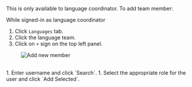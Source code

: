 This is only available to language coordinator. To add team member:

While signed-in as language coordinator

1. Click `Languages` tab.
1. Click the language team.
1. Click on `+` sign on the top left panel.
<figure>
<img alt="Add new member" src="images/language-add-member.png" />
</figure>
<br/>
1. Enter username and click `Search`.
1. Select the appropriate role for the user and click `Add Selected`.